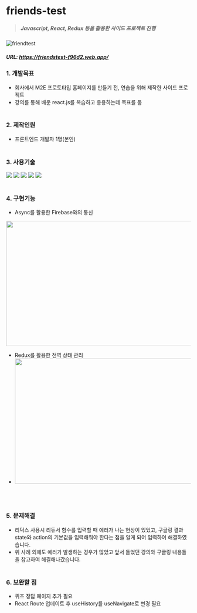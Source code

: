 # friends-test

> ##### Javascript, React, Redux 등을 활용한 사이드 프로젝트 진행
![friendtest](https://user-images.githubusercontent.com/108599126/224625387-e359ea90-7025-4b36-b6f5-00b1fd1cdfba.JPG)
##### URL: https://friendstest-f96d2.web.app/

### 1. 개발목표   
* 회사에서 M2E 프로토타입 홈페이지를 만들기 전, 연습을 위해 제작한 사이드 프로젝트   
* 강의를 통해 배운 react.js를 복습하고 응용하는데 목표를 둠
<br/><br/>

### 2. 제작인원
* 프론트엔드 개발자 1명(본인)
<br/><br/>

### 3. 사용기술
<img src="https://img.shields.io/badge/JavaScript-F7DF1E?style=flat&logo=javascript&logoColor=black"> <img src="https://img.shields.io/badge/React-61DAFB?style=flat&logo=react&logoColor=black"> <img src="https://img.shields.io/badge/Styled--Components-DB7093?style=flat&logo=styled-components&logoColor=white"> <img src="https://img.shields.io/badge/Redux-764ABC?style=flat&logo=redux&logoColor=white"> <img src="https://img.shields.io/badge/Firebase-FFCA28?style=flat&logo=firebase&logoColor=black">
<br/><br/>

### 4. 구현기능 
* Async를 활용한 Firebase와의 통신
<img src="https://user-images.githubusercontent.com/108599126/224646141-89359f18-2cf8-4e5f-b3e1-c9ee08c43c8c.JPG" width="630" height="340">

* Redux를 활용한 전역 상태 관리
* <img src="https://user-images.githubusercontent.com/108599126/224647007-33316b2a-0003-4195-94cf-8ef4546b4b68.JPG" width="630" height="340">
<br/><br/>

### 5. 문제해결
* 리덕스 사용시 리듀서 함수를 입력할 때 에러가 나는 현상이 있었고, 구글링 결과 state와 action의 기본값을 입력해줘야 한다는 점을 알게 되어 입력하여 해결하였습니다.
* 위 사례 외에도 에러가 발생하는 경우가 많았고 앞서 들었던 강의와 구글링 내용들을 참고하여 해결해나갔습니다.
<br/><br/>

### 6. 보완할 점
* 퀴즈 정답 페이지 추가 필요
* React Route 업데이트 후 useHistory를 useNavigate로 변경 필요
<br/><br/>

